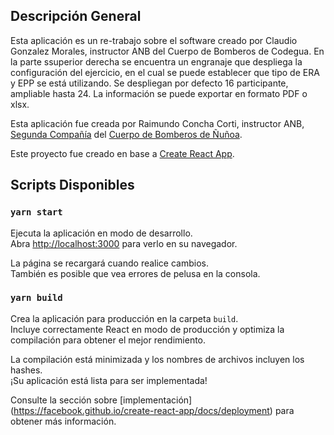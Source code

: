 ## Descripción General

Esta aplicación es un re-trabajo sobre el software creado por Claudio Gonzalez Morales, instructor ANB del Cuerpo de Bomberos de Codegua.
En la parte ssuperior derecha se encuentra un engranaje que despliega la configuración del ejercicio, en el cual se puede establecer que tipo de ERA y EPP se está utilizando.
Se despliegan por defecto 16 participante, ampliable hasta 24.
La información se puede exportar en formato PDF o xlsx.

Esta aplicación fue creada por Raimundo Concha Corti, instructor ANB, [Segunda Compañía](https://www.bomba2.cl) del [Cuerpo de Bomberos de Ñuñoa](https://www.cbn.cl).

Este proyecto fue creado en base a [Create React App](https://github.com/facebook/create-react-app).


## Scripts Disponibles

### `yarn start`

Ejecuta la aplicación en modo de desarrollo.\
Abra [http://localhost:3000](http://localhost:3000) para verlo en su navegador.

La página se recargará cuando realice cambios.\
También es posible que vea errores de pelusa en la consola.

### `yarn build`

Crea la aplicación para producción en la carpeta `build`.\
Incluye correctamente React en modo de producción y optimiza la compilación para obtener el mejor rendimiento.

La compilación está minimizada y los nombres de archivos incluyen los hashes.\
¡Su aplicación está lista para ser implementada!

Consulte la sección sobre [implementación] (https://facebook.github.io/create-react-app/docs/deployment) para obtener más información.